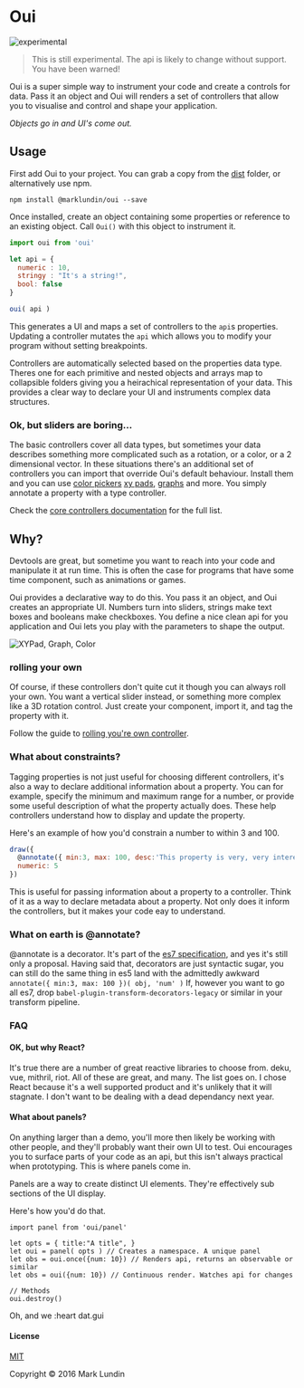 # Oui
![experimental](https://img.shields.io/badge/stability-experimental-red.svg?style=flat-square)

> This is still experimental. The api is likely to change without support. You have been warned!

Oui is a super simple way to instrument your code and create a controls for data. Pass it an object and Oui will renders a set of controllers that allow you to visualise and control and shape your application. 

_Objects go in and UI's come out._

## Usage

First add Oui to your project. 
You can grab a copy from the [dist](./dist) folder, or alternatively use npm.

```
npm install @marklundin/oui --save
```

Once installed, create an object containing some properties or reference to an existing object. Call `Oui()` with this object to instrument it.

```javascript
import oui from 'oui'

let api = {
  numeric : 10,
  stringy : "It's a string!",
  bool: false
}

oui( api )

```

This generates a UI and maps a set of controllers to the `api`s properties. Updating a controller mutates the `api` which allows you to modify your program without setting breakpoints. 

Controllers are automatically selected based on the properties data type. Theres one for each primitive and nested objects and arrays map to collapsible folders giving you a heirachical representation of your data. This provides a clear way to declare your UI and instruments complex data structures.


### Ok, but sliders are boring...

The basic controllers cover all data types, but sometimes your data describes something more complicated such as a rotation, or a color, or a 2 dimensional vector. In these situations there's an additional set of controllers you can import that override Oui's default behaviour. Install them and you can use [color pickers](http://marklundin.github.io/core-controllers/documentation/#ColorPicker) [xy pads](http://marklundin.github.io/core-controllers/documentation/#XYPad), [graphs](http://marklundin.github.io/core-controllers/documentation/#Graph) and more.
You simply annotate a property with a type controller.

Check the [core controllers documentation](http://marklundin.github.io/core-controllers/documentation)
for the full list.


## Why?

Devtools are great, but sometime you want to reach into your code and manipulate
it at run time. This is often the case for programs that have some time component,
such as animations or games.

Oui provides a declarative way to do this. You pass it an object, and Oui
creates an appropriate UI. Numbers turn into sliders, strings make text boxes and
booleans make checkboxes. You define a nice clean api for you application and
Oui lets you play with the parameters to shape the output.




![XYPad, Graph, Color](http://g.recordit.co/FCmMPYjuTn.gif)

### rolling your own

Of course, if these controllers don't quite cut it though you can always roll your own. You
want a vertical slider instead, or something more complex like a 3D rotation control.
Just create your component, import it, and tag the property with it.

Follow the guide to [rolling you're own controller](/docs/custom_controllers).


### What about constraints?
Tagging properties is not just useful for choosing different controllers, it's
also a way to declare additional information about a property. You can for example,
specify the minimum and maximum range for a number, or provide some useful description
of what the property actually does. These help controllers understand how to display
and update the property.

Here's an example of how you'd constrain a number to within 3 and 100.

```javascript
draw({
  @annotate({ min:3, max: 100, desc:'This property is very, very interesting' })
  numeric: 5
})
```

This is useful for passing information about a property to a controller. Think of
it as a way to declare metadata about a property. Not only does it inform the controllers, but
it makes your code eay to understand.


### What on earth is @annotate?
@annotate is a decorator. It's part of the [es7 specification](https://github.com/wycats/javascript-decorators),
and yes it's still only a proposal. Having said that, decorators are just syntactic sugar,
you can still do the same thing in es5 land with the admittedly awkward `annotate({ min:3, max: 100 })( obj, 'num' )`
If, however you want to go all es7, drop `babel-plugin-transform-decorators-legacy`
or similar in your transform pipeline.


### FAQ


#### OK, but why React?
It's true there are a number of great reactive libraries to choose from. deku, vue, mithril, riot. All of these are great, and many. The list goes on. I chose React because it's a well supported product and it's unlikely that it will stagnate. I don't want to be dealing with a dead dependancy next year.


#### What about panels?

On anything larger than a demo, you'll more then likely be working with other people, and they'll probably
want their own UI to test. Oui encourages you to surface parts of your code as an api, but this isn't always
practical when prototyping. This is where panels come in.

Panels are a way to create distinct UI elements. They're effectively sub sections of the UI display.

Here's how you'd do that.

```
import panel from 'oui/panel'

let opts = { title:"A title", }
let oui = panel( opts ) // Creates a namespace. A unique panel
let obs = oui.once({num: 10}) // Renders api, returns an observable or similar
let obs = oui({num: 10}) // Continuous render. Watches api for changes

// Methods
oui.destroy()

```

Oh, and we :heart dat.gui


#### License

[MIT](./LICENSE.md)


Copyright © 2016 Mark Lundin

